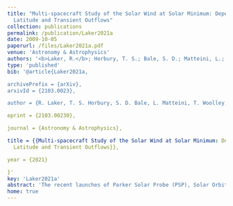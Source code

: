 ```yaml
---
title: "Multi-spacecraft Study of the Solar Wind at Solar Minimum: Dependence on
  Latitude and Transient Outflows"
collection: publications
permalink: /publication/Laker2021a
date: 2009-10-05
paperurl: /files/Laker2021a.pdf
venue: 'Astronomy & Astrophysics'
authors: '<b>Laker, R.</b>; Horbury, T. S.; Bale, S. D.; Matteini, L.; Woolley, T.; L. D. Woodham; Stawarz, J. E.; Davies, E. E.; Eastwood, J. P.; Owens, M. J.; OBrien, H.; Evans, V.; Angelini, V.; Richter, I.; Heyner, D.; Owen, C. J.; Louarn, P.; Federov A.' 
type: 'published'
bib: '@article{Laker2021a,

archivePrefix = {arXiv},
arxivId = {2103.0023},

author = {R. Laker, T. S. Horbury, S. D. Bale, L. Matteini, T. Woolley, L. D. Woodham, J. E. Stawarz, E. E. Davies, J. P. Eastwood, M. J. Owens, H. O'Brien, V. Evans, V. Angelini, I. Richter, D. Heyner, C. J. Owen, P. Louarn, A. Federov},

eprint = {2103.00230},

journal = {Astronomy & Astrophysics},

title = {{Multi-spacecraft Study of the Solar Wind at Solar Minimum: Dependence on
  Latitude and Transient Outflows}},

year = {2021}

}'
key: 'Laker2021a'
abstract: 'The recent launches of Parker Solar Probe (PSP), Solar Orbiter (SO) and BepiColombo, along with several older spacecraft, have provided the opportunity to study the solar wind at multiple latitudes and distances from the Sun simultaneously. We take advantage of this unique spacecraft constellation, along with low solar activity across two solar rotations between May and July 2020, to investigate how the solar wind structure, including the Heliospheric Current Sheet (HCS), varies with latitude. We visualise the sector structure of the inner heliosphere by ballistically mapping the polarity and solar wind speed from several spacecraft onto the Sun's source surface. We then assess the HCS morphology and orientation with the in situ data and compare with a predicted HCS shape. We resolve ripples in the HCS on scales of a few degrees in longitude and latitude, finding that the local orientation of sector boundaries were broadly consistent with the shape of the HCS but were steepened with respect to a modelled HCS at the Sun. We investigate how several CIRs varied with latitude, finding evidence for the compression region affecting slow solar wind outside the latitude extent of the faster stream. We also identified several transient structures associated with HCS crossings, and speculate that one such transient may have disrupted the local HCS orientation up to five days after its passage. We have shown that the solar wind structure varies significantly with latitude, with this constellation providing context for solar wind measurements that would not be possible with a single spacecraft. These measurements provide an accurate representation of the solar wind within +-10 degrees latitude, which could be used as a more rigorous constraint on solar wind models and space weather predictions. In the future, this range of latitudes will increase as SO's orbit becomes more inclined.'
home: true
---
```

